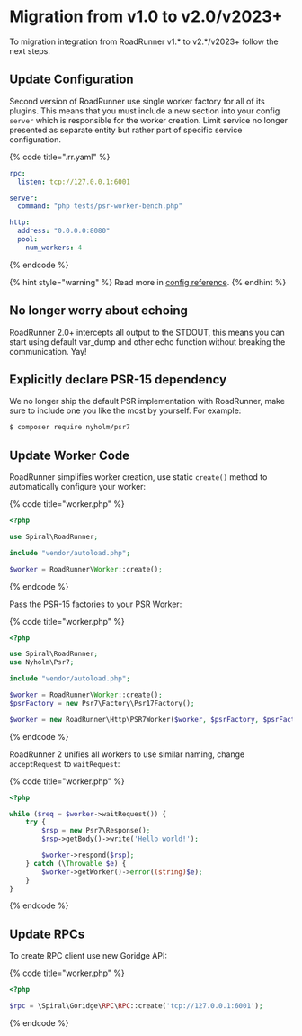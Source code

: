 # Migration from v1.0 to v2.0/v2023+

To migration integration from RoadRunner v1.* to v2.*/v2023+ follow the next steps.

## Update Configuration

Second version of RoadRunner use single worker factory for all of its plugins. This means that you must include a new
section
into your config `server` which is responsible for the worker creation. Limit service no longer presented as separate
entity
but rather part of specific service configuration.

{% code title=".rr.yaml" %}

```yaml
rpc:
  listen: tcp://127.0.0.1:6001

server:
  command: "php tests/psr-worker-bench.php"

http:
  address: "0.0.0.0:8080"
  pool:
    num_workers: 4
```

{% endcode %}

{% hint style="warning" %}
Read more in [config reference](/intro/config.md).
{% endhint %}

## No longer worry about echoing

RoadRunner 2.0+ intercepts all output to the STDOUT, this means you can start using default var_dump and other echo
function
without breaking the communication. Yay!

## Explicitly declare PSR-15 dependency

We no longer ship the default PSR implementation with RoadRunner, make sure to include one you like the most by
yourself.
For example:

```bash
$ composer require nyholm/psr7
```

## Update Worker Code

RoadRunner simplifies worker creation, use static `create()` method to automatically configure your worker:

{% code title="worker.php" %}

```php
<?php

use Spiral\RoadRunner;

include "vendor/autoload.php";

$worker = RoadRunner\Worker::create();
```

{% endcode %}

Pass the PSR-15 factories to your PSR Worker:

{% code title="worker.php" %}

```php
<?php

use Spiral\RoadRunner;
use Nyholm\Psr7;

include "vendor/autoload.php";

$worker = RoadRunner\Worker::create();
$psrFactory = new Psr7\Factory\Psr17Factory();

$worker = new RoadRunner\Http\PSR7Worker($worker, $psrFactory, $psrFactory, $psrFactory);
```

{% endcode %}

RoadRunner 2 unifies all workers to use similar naming, change `acceptRequest` to `waitRequest`:

{% code title="worker.php" %}

```php
<?php

while ($req = $worker->waitRequest()) {
    try {
        $rsp = new Psr7\Response();
        $rsp->getBody()->write('Hello world!');

        $worker->respond($rsp);
    } catch (\Throwable $e) {
        $worker->getWorker()->error((string)$e);
    }
}
```

{% endcode %}

## Update RPCs

To create RPC client use new Goridge API:

{% code title="worker.php" %}

```php
<?php

$rpc = \Spiral\Goridge\RPC\RPC::create('tcp://127.0.0.1:6001');
```

{% endcode %}
